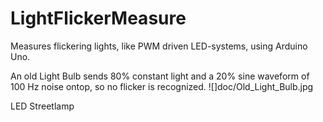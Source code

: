 # LightFlickerMeasure
Measures flickering lights, like PWM driven LED-systems, using Arduino Uno.

An old Light Bulb sends 80% constant light and a 20% sine waveform of 100 Hz noise ontop, so no flicker is recognized.
![]doc/Old_Light_Bulb.jpg

LED Streetlamp


